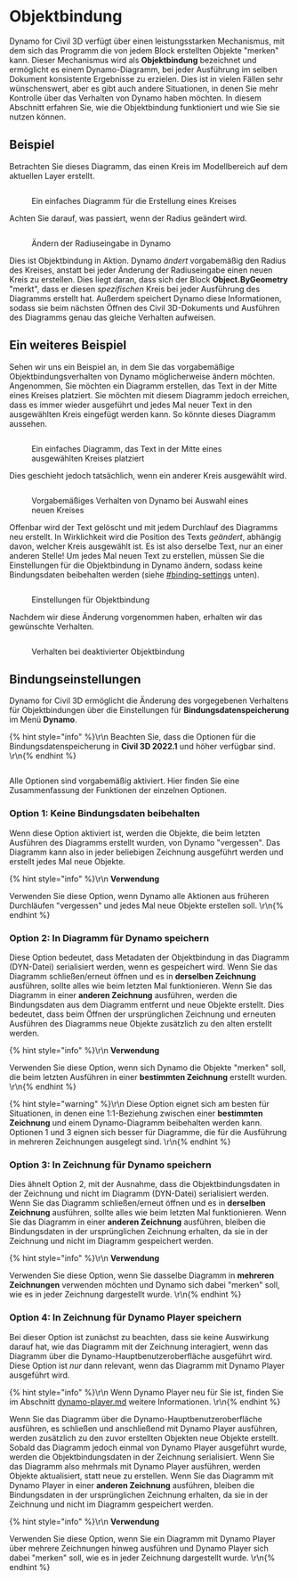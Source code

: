 # Objektbindung

Dynamo for Civil 3D verfügt über einen leistungsstarken Mechanismus, mit dem sich das Programm die von jedem Block erstellten Objekte "merken" kann. Dieser Mechanismus wird als **Objektbindung** bezeichnet und ermöglicht es einem Dynamo-Diagramm, bei jeder Ausführung im selben Dokument konsistente Ergebnisse zu erzielen. Dies ist in vielen Fällen sehr wünschenswert, aber es gibt auch andere Situationen, in denen Sie mehr Kontrolle über das Verhalten von Dynamo haben möchten. In diesem Abschnitt erfahren Sie, wie die Objektbindung funktioniert und wie Sie sie nutzen können.

## Beispiel

Betrachten Sie dieses Diagramm, das einen Kreis im Modellbereich auf dem aktuellen Layer erstellt.

<figure><img src="../../.gitbook/assets/c3d-binding-create-circle.png" alt=""><figcaption><p>Ein einfaches Diagramm für die Erstellung eines Kreises</p></figcaption></figure>

Achten Sie darauf, was passiert, wenn der Radius geändert wird.

<figure><img src="../../.gitbook/assets/c3d-binding-change-radius.gif" alt=""><figcaption><p>Ändern der Radiuseingabe in Dynamo</p></figcaption></figure>

Dies ist Objektbindung in Aktion. Dynamo _ändert_ vorgabemäßig den Radius des Kreises, anstatt bei jeder Änderung der Radiuseingabe einen neuen Kreis zu erstellen. Dies liegt daran, dass sich der Block **Object.ByGeometry** "merkt", dass er diesen _spezifischen_ Kreis bei jeder Ausführung des Diagramms erstellt hat. Außerdem speichert Dynamo diese Informationen, sodass sie beim nächsten Öffnen des Civil 3D-Dokuments und Ausführen des Diagramms genau das gleiche Verhalten aufweisen.

## Ein weiteres Beispiel

Sehen wir uns ein Beispiel an, in dem Sie das vorgabemäßige Objektbindungsverhalten von Dynamo möglicherweise ändern möchten. Angenommen, Sie möchten ein Diagramm erstellen, das Text in der Mitte eines Kreises platziert. Sie möchten mit diesem Diagramm jedoch erreichen, dass es immer wieder ausgeführt und jedes Mal neuer Text in den ausgewählten Kreis eingefügt werden kann. So könnte dieses Diagramm aussehen.

<figure><img src="../../.gitbook/assets/c3d-binding-create-text.png" alt=""><figcaption><p>Ein einfaches Diagramm, das Text in der Mitte eines ausgewählten Kreises platziert</p></figcaption></figure>

Dies geschieht jedoch tatsächlich, wenn ein anderer Kreis ausgewählt wird.

<figure><img src="../../.gitbook/assets/c3d-binding-select-circle.gif" alt=""><figcaption><p>Vorgabemäßiges Verhalten von Dynamo bei Auswahl eines neuen Kreises</p></figcaption></figure>

Offenbar wird der Text gelöscht und mit jedem Durchlauf des Diagramms neu erstellt. In Wirklichkeit wird die Position des Texts _geändert_, abhängig davon, welcher Kreis ausgewählt ist. Es ist also derselbe Text, nur an einer anderen Stelle! Um jedes Mal neuen Text zu erstellen, müssen Sie die Einstellungen für die Objektbindung in Dynamo ändern, sodass keine Bindungsdaten beibehalten werden (siehe [\#binding-settings](object-binding.md#binding-settings "mention") unten).

<figure><img src="../../.gitbook/assets/Land_ServicePlacement_BindingSettings.png" alt=""><figcaption><p>Einstellungen für Objektbindung</p></figcaption></figure>

Nachdem wir diese Änderung vorgenommen haben, erhalten wir das gewünschte Verhalten.

<figure><img src="../../.gitbook/assets/c3d-binding-repeat-placement.gif" alt=""><figcaption><p>Verhalten bei deaktivierter Objektbindung</p></figcaption></figure>

## Bindungseinstellungen

Dynamo for Civil 3D ermöglicht die Änderung des vorgegebenen Verhaltens für Objektbindungen über die Einstellungen für **Bindungsdatenspeicherung** im Menü **Dynamo**.

{% hint style="info" %}\r\n Beachten Sie, dass die Optionen für die Bindungsdatenspeicherung in **Civil 3D 2022.1** und höher verfügbar sind. \r\n{% endhint %}

<figure><img src="../../.gitbook/assets/c3d-binding-settings (1).png" alt=""><figcaption></figcaption></figure>

Alle Optionen sind vorgabemäßig aktiviert. Hier finden Sie eine Zusammenfassung der Funktionen der einzelnen Optionen.

### Option 1: Keine Bindungsdaten beibehalten

Wenn diese Option aktiviert ist, werden die Objekte, die beim letzten Ausführen des Diagramms erstellt wurden, von Dynamo "vergessen". Das Diagramm kann also in jeder beliebigen Zeichnung ausgeführt werden und erstellt jedes Mal neue Objekte.

{% hint style="info" %}\r\n **Verwendung**

Verwenden Sie diese Option, wenn Dynamo alle Aktionen aus früheren Durchläufen "vergessen" und jedes Mal neue Objekte erstellen soll. \r\n{% endhint %}

### Option 2: In Diagramm für Dynamo speichern

Diese Option bedeutet, dass Metadaten der Objektbindung in das Diagramm (DYN-Datei) serialisiert werden, wenn es gespeichert wird. Wenn Sie das Diagramm schließen/erneut öffnen und es in **derselben Zeichnung** ausführen, sollte alles wie beim letzten Mal funktionieren. Wenn Sie das Diagramm in einer **anderen Zeichnung** ausführen, werden die Bindungsdaten aus dem Diagramm entfernt und neue Objekte erstellt. Dies bedeutet, dass beim Öffnen der ursprünglichen Zeichnung und erneuten Ausführen des Diagramms neue Objekte zusätzlich zu den alten erstellt werden.

{% hint style="info" %}\r\n **Verwendung**

Verwenden Sie diese Option, wenn sich Dynamo die Objekte "merken" soll, die beim letzten Ausführen in einer **bestimmten Zeichnung** erstellt wurden. \r\n{% endhint %}

{% hint style="warning" %}\r\n Diese Option eignet sich am besten für Situationen, in denen eine 1:1-Beziehung zwischen einer **bestimmten Zeichnung** und einem Dynamo-Diagramm beibehalten werden kann. Optionen 1 und 3 eignen sich besser für Diagramme, die für die Ausführung in mehreren Zeichnungen ausgelegt sind. \r\n{% endhint %}

### Option 3: In Zeichnung für Dynamo speichern

Dies ähnelt Option 2, mit der Ausnahme, dass die Objektbindungsdaten in der Zeichnung und nicht im Diagramm (DYN-Datei) serialisiert werden. Wenn Sie das Diagramm schließen/erneut öffnen und es in **derselben Zeichnung** ausführen, sollte alles wie beim letzten Mal funktionieren. Wenn Sie das Diagramm in einer **anderen Zeichnung** ausführen, bleiben die Bindungsdaten in der ursprünglichen Zeichnung erhalten, da sie in der Zeichnung und nicht im Diagramm gespeichert werden.

{% hint style="info" %}\r\n **Verwendung**

Verwenden Sie diese Option, wenn Sie dasselbe Diagramm in **mehreren Zeichnungen** verwenden möchten und Dynamo sich dabei "merken" soll, wie es in jeder Zeichnung dargestellt wurde. \r\n{% endhint %}

### Option 4: In Zeichnung für Dynamo Player speichern

Bei dieser Option ist zunächst zu beachten, dass sie keine Auswirkung darauf hat, wie das Diagramm mit der Zeichnung interagiert, wenn das Diagramm über die Dynamo-Hauptbenutzeroberfläche ausgeführt wird. Diese Option ist _nur_ dann relevant, wenn das Diagramm mit Dynamo Player ausgeführt wird.

{% hint style="info" %}\r\n Wenn Dynamo Player neu für Sie ist, finden Sie im Abschnitt [dynamo-player.md](../dynamo-player.md "mention") weitere Informationen. \r\n{% endhint %}

Wenn Sie das Diagramm über die Dynamo-Hauptbenutzeroberfläche ausführen, es schließen und anschließend mit Dynamo Player ausführen, werden zusätzlich zu den zuvor erstellten Objekten neue Objekte erstellt. Sobald das Diagramm jedoch einmal von Dynamo Player ausgeführt wurde, werden die Objektbindungsdaten in der Zeichnung serialisiert. Wenn Sie das Diagramm also mehrmals mit Dynamo Player ausführen, werden Objekte aktualisiert, statt neue zu erstellen. Wenn Sie das Diagramm mit Dynamo Player in einer **anderen Zeichnung** ausführen, bleiben die Bindungsdaten in der ursprünglichen Zeichnung erhalten, da sie in der Zeichnung und nicht im Diagramm gespeichert werden.

{% hint style="info" %}\r\n **Verwendung**

Verwenden Sie diese Option, wenn Sie ein Diagramm mit Dynamo Player über mehrere Zeichnungen hinweg ausführen und Dynamo Player sich dabei "merken" soll, wie es in jeder Zeichnung dargestellt wurde. \r\n{% endhint %}
